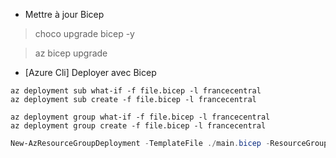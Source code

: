 - Mettre à jour Bicep
> choco upgrade bicep -y

> az bicep upgrade

- [Azure Cli] Deployer avec Bicep

```cli
az deployment sub what-if -f file.bicep -l francecentral
az deployment sub create -f file.bicep -l francecentral
```

```cli
az deployment group what-if -f file.bicep -l francecentral
az deployment group create -f file.bicep -l francecentral
```

```powershell
New-AzResourceGroupDeployment -TemplateFile ./main.bicep -ResourceGroupName my-rg
``` 

